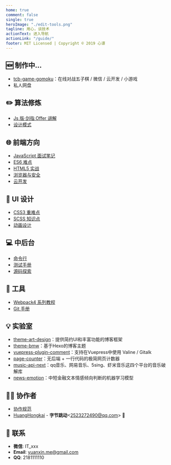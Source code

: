 ```yaml
---
home: true
comment: false
single: true
heroImage: "./edit-tools.png"
tagline: 用心，谈技术
actionText: 进入导航
actionLink: "/guide/"
footer: MIT Licensed | Copyright © 2019 心谭
---
```


<div align="center" class="show-in-github">
  <img src="https://xin-tan.com/edit-tools.png">
  <br/><br/>
</div>

<div align="center" class="show-in-github">
  <a href="https://xin-tan.com/"> <img src="https://img.shields.io/badge/online-阅读-success.svg?style=popout-square"></a>
  <a href="https://github.com/dongyuanxin"> <img src="https://img.shields.io/badge/author-心谭-ff69b4.svg?style=popout-square"></a>
  <a href="https://github.com/dongyuanxin/blog/blob/master/LICENSE"> <img src="https://img.shields.io/badge/license-MIT-blue.svg?style=popout-square"></a>
  <a href="https://xin-tan.com/"> <img src="https://img.shields.io/badge/about-前端|算法|UI|工具-fa8c16.svg?style=popout-square"></a>
  <br/><br/>
</div>

## 🆕 制作中...

- [tcb-game-gomoku](https://github.com/TencentCloudBase/tcb-game-gomoku)：在线对战五子棋 / 微信 / 云开发 / 小游戏
- 私人网盘

## ✏️ 算法修炼

- [Js 版·剑指 Offer 讲解](https://xin-tan.com/passages/2019-06-23-algorithm-offer/)
- [设计模式](https://xin-tan.com/passages/2018-10-23-singleton-pattern/)

## 🌐 前端方向

- [JavaScript 面试笔记](https://xin-tan.com/passages/2019-03-26-javascript-first/)
- [ES6 难点](https://xin-tan.com/passages/2019-04-09-es6/)
- [HTML5 实战](https://xin-tan.com/passages/2018-08-20-canvas-beauty-filter/)
- [浏览器与安全](https://xin-tan.com/passages/2018-08-26-ssl/)
- [云开发](https://xin-tan.com/passages/2019-05-18-serverless-page-counter/)

## 🎨 UI 设计

- [CSS3 重难点](https://xin-tan.com/passages/2018-06-05-border-sizing/)
- [SCSS 知识点](https://xin-tan.com/passages/2018-05-29-scss-fisrt-step/)
- [动画设计](https://xin-tan.com/passages/2019-07-16-font-animation/)

## 💻 中后台

- [命令行](https://xin-tan.com/passages/2019-05-07-play-node-shell/)
- [测试手册](https://xin-tan.com/passages/2019-05-04-jest-base/)
- [源码探索](https://xin-tan.com/passages/2019-05-02-node-block-chain/)

## 🔧 工具

- [Webpack4 系列教程](https://xin-tan.com/passages/2018-07-29-webpack-demos-introduction/)
- [Git 手册](https://xin-tan.com/passages/2018-09-06-git-tag-and-version/)

## 💡 实验室

- [theme-art-design](https://github.com/dongyuanxin/theme-ad)：提供简约UI和丰富功能的博客框架
- [theme-bmw](https://github.com/dongyuanxin/theme-bmw)：基于Hexo的博客主题
- [vuepress-plugin-comment](https://github.com/dongyuanxin/vuepress-plugin-comment)：支持在Vuepress中使用 Valine / Gitalk 
- [page-counter](https://github.com/dongyuanxin/page-counter)：无后端 + 一行代码的极简网页计数器
- [music-api-next](https://github.com/dongyuanxin/music-api-next)：qq音乐、网易音乐、5sing、虾米音乐这四个平台的音乐破解库
- [news-emotion](https://github.com/dongyuanxin/news-emotion)：中短金融文本情感倾向判断的机器学习模型

## 🤲🏻 协作者

- [协作规范](https://xin-tan.com/together/)
- [HuangHongkai](https://github.com/HuangHongkai) - **字节跳动**\<2523272490@qq.com\> 👦

## 📮 联系

- **微信**: IT_xxx
- **Email**: yuanxin.me@gmail.com
- **QQ**: 2181111110

<style scoped>
main ul {
  line-height: 2.5;
}

.show-in-github {
  display: none;
}
</style>
